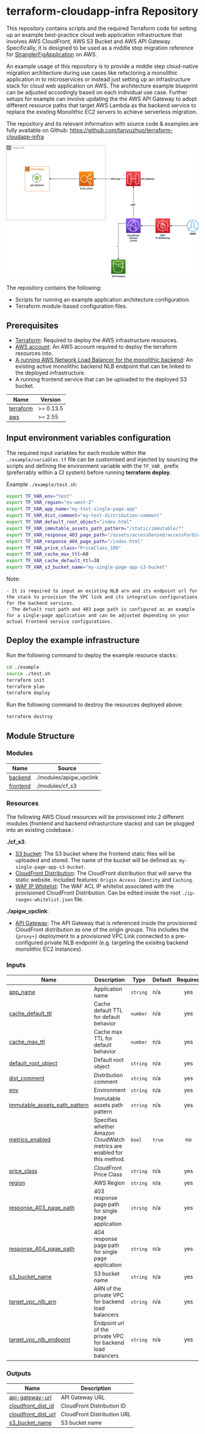 # terraform-cloudapp-infra Repository 
This repository contains scripts and the required Terraform code for setting up an example best-practice cloud web application infrastructure that involves AWS CloudFront, AWS S3 Bucket and AWS API Gateway. Specifically, it is designed to be used as a middle step migration reference for [StranglerFigApplication](https://martinfowler.com/bliki/StranglerFigApplication.html) on AWS. 

An example usage of this repository is to provide a middle step cloud-native migration architecture during use cases like refactoring a monolithic application in to microservices or instead just setting up an infrastructure stack for cloud web application on AWS. The architecture example blueprint can be adjusted accordingly based on each individual use case. Further setups for example can involve updating the the AWS API Gateway to adopt different resource paths that target AWS Lambda as the backend service to replace the existing Monolithic EC2 servers to achieve serverless migration.

The repository and its relevant information with source code & examples are fully available on Github: https://github.com/tanyuzhuo/terraform-cloudapp-infra


![alt text](architecture.png "Architecture")

The repository contains the following:
* Scripts for running an example application architecture configuration.
* Terraform module-based configuration files.

## Prerequisites
* [Terraform](https://learn.hashicorp.com/tutorials/terraform/install-cli): Required to deploy the AWS infrastructure resources.
* [AWS account](https://aws.amazon.com): An AWS account required to deploy the terraform resources into.
* [A running AWS Network Load Balancer for the monolithic backend](https://aws.amazon.com/elasticloadbalancing/network-load-balancer/): An existing active monolithic backend NLB endpoint that can be linked to the deployed infrastructure.
* A running frontend service that can be uploaded to the deployed S3 bucket.

| Name | Version |
|------|---------|
| <a name="requirement_terraform"></a> [terraform](#requirement\_terraform) | >= 0.13.5 |
| <a name="requirement_aws"></a> [aws](#requirement\_aws) | >= 2.55 |


## Input environment variables configuration 
The required input variables for each module within the `./example/variables.tf` file can be customised and injected by sourcing the scripts and defining the environment variable with the `TF_VAR_` prefix (preferrably within a CI system) before running **terraform deploy**.

Example `./example/test.sh`:
```bash
export TF_VAR_env="test"
export TF_VAR_region="eu-west-2"
export TF_VAR_app_name="my-test-single-page-app"
export TF_VAR_dist_comment="my-test-distribution-comment"
export TF_VAR_default_root_object="index.html"
export TF_VAR_immutable_assets_path_pattern="/static/immutable/*"
export TF_VAR_response_403_page_path="/assets/accessDenied/accessForbidden.html"
export TF_VAR_response_404_page_path="/index.html"
export TF_VAR_price_class="PriceClass_100"
export TF_VAR_cache_max_ttl=60
export TF_VAR_cache_default_ttl=30
export TF_VAR_s3_bucket_name="my-single-page-app-s3-bucket"
```

Note:

    - It is required to input an existing NLB arn and its endpoint url for the stack to provision the VPC link and its integration configurations for the backend services.
    - The defualt root path and 403 page path is configured as an example for a single-page application and can be adjusted depending on your actual frontend service configurations.

## Deploy the example infrastructure
Run the following command to deploy the example resource stacks:

```bash
cd ./example
source ./test.sh
terraform init
terraform plan
terraform deploy
```

Run the following command to destroy the resources deployed above:

```bash
terraform destroy
```

## Module Structure
### Modules

| Name | Source |
|------|--------|
| <a name="module_backend"></a> [backend](#module\_backend) | ./modules/apigw_vpclink |
| <a name="module_frontend"></a> [frontend](#module\_frontend) | ./modules/cf_s3 |

### Resources
The following AWS Cloud resources will be provisioned into 2 different modules (frontend and backend infrasturcture stacks) and can be plugged into an existing codebase.:

**./cf_s3**: 
- [S3 bucket](https://aws.amazon.com/s3/): The S3 bucket where the frontend static files will be uploaded and stored. The name of the bucket will be defined as: `my-single-page-app-s3-bucket`.
- [CloudFront Distribution](https://aws.amazon.com/cloudfront/): The CloudFront distribution that will serve the static website. Included features: `Origin Access Identity` and `Caching`.
- [WAF IP Whitelist](https://aws.amazon.com/waf/): The WAF ACL IP whitelist associated with the provisioned CloudFront Distribution. Can be edited inside the root `./ip-ranges-whitelist.json` file.

**./apigw_vpclink**:
- [API Gateway](https://aws.amazon.com/api-gateway/): The API Gateway that is referenced inside the provisioned CloudFront distribution as one of the origin groups. This includes the `{proxy+}` deployment to a provisioned VPC Link connected to a pre-configured private NLB endpoint (e.g. targeting the exisitng backend monolithic EC2 instances).


### Inputs

| Name | Description | Type | Default | Required |
|------|-------------|------|---------|:--------:|
| <a name="input_app_name"></a> [app\_name](#input\_app\_name) | Application name | `string` | n/a | yes |
| <a name="input_cache_default_ttl"></a> [cache\_default\_ttl](#input\_cache\_default\_ttl) | Cache default TTL for default behavior | `number` | n/a | yes |
| <a name="input_cache_max_ttl"></a> [cache\_max\_ttl](#input\_cache\_max\_ttl) | Cache max TTL for default behavior | `number` | n/a | yes |
| <a name="input_default_root_object"></a> [default\_root\_object](#input\_default\_root\_object) | Default root object | `string` | n/a | yes |
| <a name="input_dist_comment"></a> [dist\_comment](#input\_dist\_comment) | Distribution comment | `string` | n/a | yes |
| <a name="input_env"></a> [env](#input\_env) | Environment | `string` | n/a | yes |
| <a name="input_immutable_assets_path_pattern"></a> [immutable\_assets\_path\_pattern](#input\_immutable\_assets\_path\_pattern) | Immutable assets path pattern | `string` | n/a | yes |
| <a name="input_metrics_enabled"></a> [metrics\_enabled](#input\_metrics\_enabled) | Specifies whether Amazon CloudWatch metrics are enabled for this method. | `bool` | `true` | no |
| <a name="input_price_class"></a> [price\_class](#input\_price\_class) | CloudFront Price Class | `string` | n/a | yes |
| <a name="input_region"></a> [region](#input\_region) | AWS Region | `string` | n/a | yes |
| <a name="input_response_403_page_path"></a> [response\_403\_page\_path](#input\_response\_403\_page\_path) | 403 response page path for single page application | `string` | n/a | yes |
| <a name="input_response_404_page_path"></a> [response\_404\_page\_path](#input\_response\_404\_page\_path) | 404 response page path for single page application | `string` | n/a | yes |
| <a name="input_s3_bucket_name"></a> [s3\_bucket\_name](#input\_s3\_bucket\_name) | S3 bucket name | `string` | n/a | yes |
| <a name="input_target_vpc_nlb_arn"></a> [target\_vpc\_nlb\_arn](#input\_target\_vpc\_nlb\_arn) | ARN of the private VPC for backend load balancers | `string` | n/a | yes |
| <a name="input_target_vpc_nlb_endpoint"></a> [target\_vpc\_nlb\_endpoint](#input\_target\_vpc\_nlb\_endpoint) | Endpoint url of the private VPC for backend load balancers | `string` | n/a | yes |

### Outputs

| Name | Description |
|------|-------------|
| <a name="output_api-gateway-url"></a> [api-gateway-url](#output\_api-gateway-url) | API Gateway URL |
| <a name="output_cloudfront_dist_id"></a> [cloudfront\_dist\_id](#output\_cloudfront\_dist\_id) | CloudFront Distribution ID |
| <a name="output_cloudfront_dist_url"></a> [cloudfront\_dist\_url](#output\_cloudfront\_dist\_url) | CloudFront Distribution URL |
| <a name="output_s3_bucket_name"></a> [s3\_bucket\_name](#output\_s3\_bucket\_name) | S3 bucket name |
